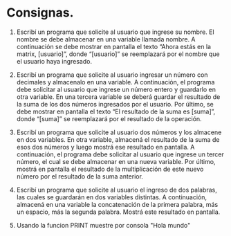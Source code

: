 # Consignas.

1. Escribí un programa que solicite al usuario que ingrese su nombre. El nombre se debe almacenar en una 
variable llamada nombre. A continuación se debe mostrar en pantalla el texto “Ahora estás en la matrix, 
[usuario]”, donde “[usuario]” se reemplazará por el nombre que el usuario haya ingresado.


2. Escribí un programa que solicite al usuario ingresar un número con decimales y almacenalo en una variable.
A continuación, el programa debe solicitar al usuario que ingrese un número entero y guardarlo en otra variable.
En una tercera variable se deberá guardar el resultado de la suma de los dos números ingresados por el usuario.
Por último, se debe mostrar en pantalla el texto “El resultado de la suma es [suma]”, donde “[suma]” se 
reemplazará por el resultado de la operación.


3. Escribí un programa que solicite al usuario dos números y los almacene en dos variables. En otra variable, 
almacená el resultado de la suma de esos dos números y luego mostrá ese resultado en pantalla.
A continuación, el programa debe solicitar al usuario que ingrese un tercer número, el cual se debe almacenar 
en una nueva variable. Por último, mostrá en pantalla el resultado de la multiplicación de este nuevo número 
por el resultado de la suma anterior.


4. Escribí un programa que solicite al usuario el ingreso de dos palabras, las cuales se guardarán en dos 
variables distintas. A continuación, almacená en una variable la concatenación de la primera palabra, más un 
espacio, más la segunda palabra. Mostrá este resultado en pantalla.


5. Usando la funcion PRINT muestre por consola "Hola mundo"
